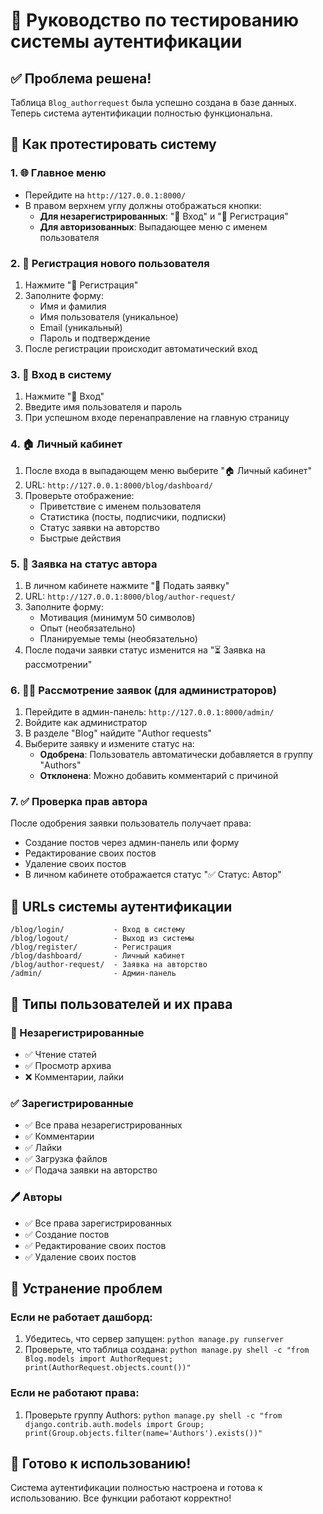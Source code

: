 # 🔐 Руководство по тестированию системы аутентификации

## ✅ Проблема решена!

Таблица `Blog_authorrequest` была успешно создана в базе данных. Теперь система аутентификации полностью функциональна.

## 🧪 Как протестировать систему

### 1. 🌐 Главное меню
- Перейдите на `http://127.0.0.1:8000/`
- В правом верхнем углу должны отображаться кнопки:
  - **Для незарегистрированных**: "🔐 Вход" и "📝 Регистрация"
  - **Для авторизованных**: Выпадающее меню с именем пользователя

### 2. 📝 Регистрация нового пользователя
1. Нажмите "📝 Регистрация"
2. Заполните форму:
   - Имя и фамилия
   - Имя пользователя (уникальное)
   - Email (уникальный)
   - Пароль и подтверждение
3. После регистрации происходит автоматический вход

### 3. 🔐 Вход в систему
1. Нажмите "🔐 Вход"
2. Введите имя пользователя и пароль
3. При успешном входе перенаправление на главную страницу

### 4. 🏠 Личный кабинет
1. После входа в выпадающем меню выберите "🏠 Личный кабинет"
2. URL: `http://127.0.0.1:8000/blog/dashboard/`
3. Проверьте отображение:
   - Приветствие с именем пользователя
   - Статистика (посты, подписчики, подписки)
   - Статус заявки на авторство
   - Быстрые действия

### 5. 📝 Заявка на статус автора
1. В личном кабинете нажмите "📝 Подать заявку"
2. URL: `http://127.0.0.1:8000/blog/author-request/`
3. Заполните форму:
   - Мотивация (минимум 50 символов)
   - Опыт (необязательно)
   - Планируемые темы (необязательно)
4. После подачи заявки статус изменится на "⏳ Заявка на рассмотрении"

### 6. 👨‍💼 Рассмотрение заявок (для администраторов)
1. Перейдите в админ-панель: `http://127.0.0.1:8000/admin/`
2. Войдите как администратор
3. В разделе "Blog" найдите "Author requests"
4. Выберите заявку и измените статус на:
   - **Одобрена**: Пользователь автоматически добавляется в группу "Authors"
   - **Отклонена**: Можно добавить комментарий с причиной

### 7. ✅ Проверка прав автора
После одобрения заявки пользователь получает права:
- Создание постов через админ-панель или форму
- Редактирование своих постов
- Удаление своих постов
- В личном кабинете отображается статус "✅ Статус: Автор"

## 🔧 URLs системы аутентификации

```
/blog/login/           - Вход в систему
/blog/logout/          - Выход из системы
/blog/register/        - Регистрация
/blog/dashboard/       - Личный кабинет
/blog/author-request/  - Заявка на авторство
/admin/                - Админ-панель
```

## 👥 Типы пользователей и их права

### 🚫 Незарегистрированные
- ✅ Чтение статей
- ✅ Просмотр архива
- ❌ Комментарии, лайки

### ✅ Зарегистрированные
- ✅ Все права незарегистрированных
- ✅ Комментарии
- ✅ Лайки
- ✅ Загрузка файлов
- ✅ Подача заявки на авторство

### 🖊️ Авторы
- ✅ Все права зарегистрированных
- ✅ Создание постов
- ✅ Редактирование своих постов
- ✅ Удаление своих постов

## 🐛 Устранение проблем

### Если не работает дашборд:
1. Убедитесь, что сервер запущен: `python manage.py runserver`
2. Проверьте, что таблица создана: `python manage.py shell -c "from Blog.models import AuthorRequest; print(AuthorRequest.objects.count())"`

### Если не работают права:
1. Проверьте группу Authors: `python manage.py shell -c "from django.contrib.auth.models import Group; print(Group.objects.filter(name='Authors').exists())"`

## 🎉 Готово к использованию!

Система аутентификации полностью настроена и готова к использованию. Все функции работают корректно!